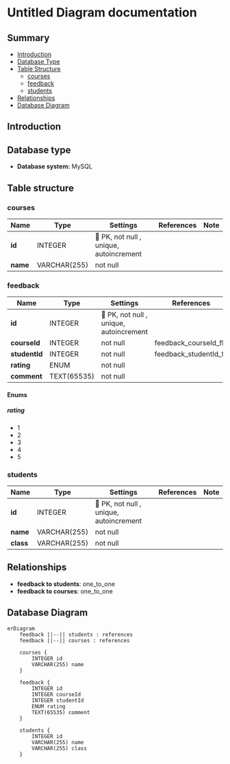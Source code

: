 # Untitled Diagram documentation
## Summary

- [Introduction](#introduction)
- [Database Type](#database-type)
- [Table Structure](#table-structure)
	- [courses](#courses)
	- [feedback](#feedback)
	- [students](#students)
- [Relationships](#relationships)
- [Database Diagram](#database-Diagram)

## Introduction

## Database type

- **Database system:** MySQL
## Table structure

### courses

| Name        | Type          | Settings                      | References                    | Note                           |
|-------------|---------------|-------------------------------|-------------------------------|--------------------------------|
| **id** | INTEGER | 🔑 PK, not null , unique, autoincrement |  | |
| **name** | VARCHAR(255) | not null  |  | | 


### feedback

| Name        | Type          | Settings                      | References                    | Note                           |
|-------------|---------------|-------------------------------|-------------------------------|--------------------------------|
| **id** | INTEGER | 🔑 PK, not null , unique, autoincrement |  | |
| **courseId** | INTEGER | not null  | feedback_courseId_fk | |
| **studentId** | INTEGER | not null  | feedback_studentId_fk | |
| **rating** | ENUM | not null  |  | |
| **comment** | TEXT(65535) | not null  |  | | 

#### Enums
##### rating

- 1
- 2
- 3
- 4
- 5


### students

| Name        | Type          | Settings                      | References                    | Note                           |
|-------------|---------------|-------------------------------|-------------------------------|--------------------------------|
| **id** | INTEGER | 🔑 PK, not null , unique, autoincrement |  | |
| **name** | VARCHAR(255) | not null  |  | |
| **class** | VARCHAR(255) | not null  |  | | 


## Relationships

- **feedback to students**: one_to_one
- **feedback to courses**: one_to_one

## Database Diagram

```mermaid
erDiagram
	feedback ||--|| students : references
	feedback ||--|| courses : references

	courses {
		INTEGER id
		VARCHAR(255) name
	}

	feedback {
		INTEGER id
		INTEGER courseId
		INTEGER studentId
		ENUM rating
		TEXT(65535) comment
	}

	students {
		INTEGER id
		VARCHAR(255) name
		VARCHAR(255) class
	}
```